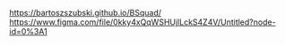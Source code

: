 https://bartoszszubski.github.io/BSquad/
https://www.figma.com/file/0kky4xQqWSHUjlLckS4Z4V/Untitled?node-id=0%3A1